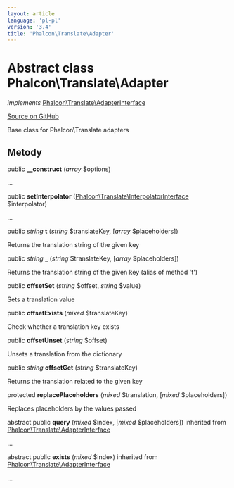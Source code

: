 ```yaml
---
layout: article
language: 'pl-pl'
version: '3.4'
title: 'Phalcon\Translate\Adapter'
---
```


# Abstract class **Phalcon\Translate\Adapter**

*implements* [Phalcon\Translate\AdapterInterface](/3.4/en/api/Phalcon_Translate_AdapterInterface)

<a href="https://github.com/phalcon/cphalcon/tree/v3.4.0/phalcon/translate/adapter.zep" class="btn btn-default btn-sm">Source on GitHub</a>

Base class for Phalcon\Translate adapters

## Metody

public **__construct** (*array* $options)

...

public **setInterpolator** ([Phalcon\Translate\InterpolatorInterface](/3.4/en/api/Phalcon_Translate_InterpolatorInterface) $interpolator)

...

public *string* **t** (*string* $translateKey, [*array* $placeholders])

Returns the translation string of the given key

public *string* **_** (*string* $translateKey, [*array* $placeholders])

Returns the translation string of the given key (alias of method 't')

public **offsetSet** (*string* $offset, *string* $value)

Sets a translation value

public **offsetExists** (*mixed* $translateKey)

Check whether a translation key exists

public **offsetUnset** (*string* $offset)

Unsets a translation from the dictionary

public *string* **offsetGet** (*string* $translateKey)

Returns the translation related to the given key

protected **replacePlaceholders** (*mixed* $translation, [*mixed* $placeholders])

Replaces placeholders by the values passed

abstract public **query** (*mixed* $index, [*mixed* $placeholders]) inherited from [Phalcon\Translate\AdapterInterface](/3.4/en/api/Phalcon_Translate_AdapterInterface)

...

abstract public **exists** (*mixed* $index) inherited from [Phalcon\Translate\AdapterInterface](/3.4/en/api/Phalcon_Translate_AdapterInterface)

...